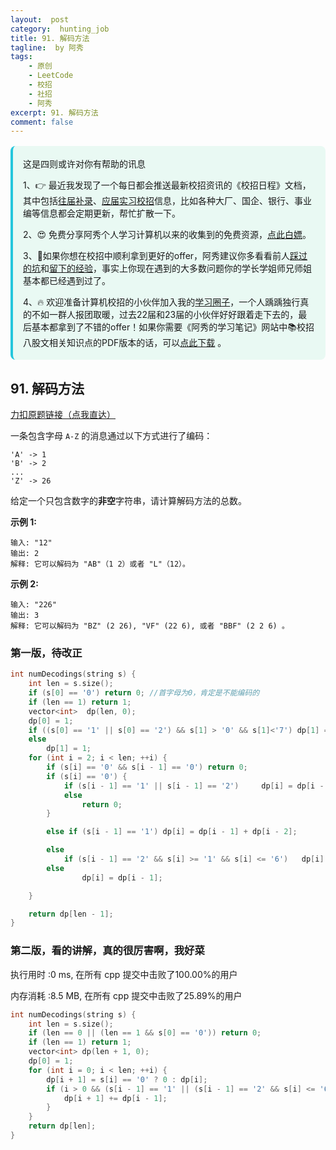 ```yaml
---
layout:  post
category:  hunting_job
title: 91. 解码方法
tagline:  by 阿秀
tags:
    - 原创
    - LeetCode
    - 校招
    - 社招
    - 阿秀
excerpt: 91. 解码方法
comment: false
---
```






<div style="border-color: #24C6DC;
            background-color: #e9f9f3;         
            margin: 1rem 0;
        padding: .25rem 1rem;
        border-left-width: .3rem;
        border-left-style: solid;
        border-radius: .5rem;
        color: inherit;">
  <p>这是四则或许对你有帮助的讯息</p>
  <p>1、👉 最近我发现了一个每日都会推送最新校招资讯的《校招日程》文档，其中包括<a href="https://flowus.cn/ee50d5eb-3cd5-4f74-880e-95b215dd4ff2" target="_blank">往届补录</a>、<a href="https://flowus.cn/5f327c98-1e31-46c8-b86b-5ac6105e021f" target="_blank">应届实习校招</a>信息，比如各种大厂、国企、银行、事业编等信息都会定期更新，帮忙扩散一下。</p>  
  <p>2、😍
    免费分享阿秀个人学习计算机以来的收集到的免费资源，<a style="text-decoration: underline" href="/notes/07-resources/01-free/01-introduce.html" target="_blank">点此白嫖</a>。
  </p>
  <p>3、🚀如果你想在校招中顺利拿到更好的offer，阿秀建议你多看看前人<a style="text-decoration: underline" href="https://www.yuque.com/tuobaaxiu/httmmc/npg1k81zeq4wfpyz" target="_blank">踩过的坑</a>和<a style="text-decoration: underline"  target="_blank" href="https://www.yuque.com/tuobaaxiu/httmmc/gge9ppd0mbu2d3dp">留下的经验</a>，事实上你现在遇到的大多数问题你的学长学姐师兄师姐基本都已经遇到过了。
  </p>
  <p>4、🔥 欢迎准备计算机校招的小伙伴加入我的<a  style="text-decoration: underline" href="https://www.yuque.com/tuobaaxiu/httmmc/xg0otqvc17wfx4u9" target="_blank">学习圈子</a>，一个人踽踽独行真的不如一群人报团取暖，过去22届和23届的小伙伴好好跟着走下去的，最后基本都拿到了不错的offer！如果你需要《阿秀的学习笔记》网站中📚︎校招八股文相关知识点的PDF版本的话，可以<a style="text-decoration: underline" href="/notes/08-other/02-question.html#_5、如何下载阿秀的学习笔记内容pdf版本" target="_blank">点此下载</a> 。</p>   </div>




## 91. 解码方法

[力扣原题链接（点我直达）](https://leetcode-cn.com/problems/decode-ways/)

一条包含字母 `A-Z` 的消息通过以下方式进行了编码：

```
'A' -> 1
'B' -> 2
...
'Z' -> 26
```

给定一个只包含数字的**非空**字符串，请计算解码方法的总数。

**示例 1:**

```
输入: "12"
输出: 2
解释: 它可以解码为 "AB"（1 2）或者 "L"（12）。
```

**示例 2:**

```
输入: "226"
输出: 3
解释: 它可以解码为 "BZ" (2 26), "VF" (22 6), 或者 "BBF" (2 2 6) 。
```



### 第一版，待改正

```c++
int numDecodings(string s) {
	int len = s.size();
	if (s[0] == '0') return 0; //首字母为0，肯定是不能编码的
	if (len == 1) return 1;
	vector<int>  dp(len, 0);
	dp[0] = 1;
	if ((s[0] == '1' || s[0] == '2') && s[1] > '0' && s[1]<'7') dp[1] = 2;
	else
		dp[1] = 1;
	for (int i = 2; i < len; ++i) {
		if (s[i] == '0' && s[i - 1] == '0') return 0;
		if (s[i] == '0') {
			if (s[i - 1] == '1' || s[i - 1] == '2')  	dp[i] = dp[i - 2];
			else
				return 0;
		}

		else if (s[i - 1] == '1') dp[i] = dp[i - 1] + dp[i - 2];

		else
			if (s[i - 1] == '2' && s[i] >= '1' && s[i] <= '6')   dp[i] = dp[i - 1] + dp[i - 2];
		else
				dp[i] = dp[i - 1];

	}

	return dp[len - 1];
}
```





### 第二版，看的讲解，真的很厉害啊，我好菜

执行用时 :0 ms, 在所有 cpp 提交中击败了100.00%的用户

内存消耗 :8.5 MB, 在所有 cpp 提交中击败了25.89%的用户

```c++
int numDecodings(string s) {
	int len = s.size();
	if (len == 0 || (len == 1 && s[0] == '0')) return 0;
	if (len == 1) return 1;
	vector<int> dp(len + 1, 0);
	dp[0] = 1;
	for (int i = 0; i < len; ++i) {
		dp[i + 1] = s[i] == '0' ? 0 : dp[i];
		if (i > 0 && (s[i - 1] == '1' || (s[i - 1] == '2' && s[i] <= '6'))) {
			dp[i + 1] += dp[i - 1];
		}
	}
	return dp[len];
}
```

